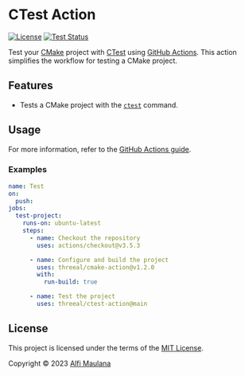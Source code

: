 # CTest Action

[![License](https://img.shields.io/github/license/threeal/ctest-action)](./LICENSE)
[![Test Status](https://img.shields.io/github/actions/workflow/status/threeal/ctest-action/test.yml?label=test&branch=main)](https://github.com/threeal/ctest-action/actions/workflows/test.yml)

Test your [CMake](https://cmake.org/) project with [CTest](https://cmake.org/cmake/help/book/mastering-cmake/chapter/Testing%20With%20CMake%20and%20CTest.html) using [GitHub Actions](https://github.com/features/actions). This action simplifies the workflow for testing a CMake project.

## Features

- Tests a CMake project with the [`ctest`](https://cmake.org/cmake/help/latest/manual/ctest.1.html) command.

## Usage

For more information, refer to the [GitHub Actions guide](https://docs.github.com/en/actions/learn-github-actions/understanding-github-actions).

### Examples

```yaml
name: Test
on:
  push:
jobs:
  test-project:
    runs-on: ubuntu-latest
    steps:
      - name: Checkout the repository
        uses: actions/checkout@v3.5.3

      - name: Configure and build the project
        uses: threeal/cmake-action@v1.2.0
        with:
          run-build: true

      - name: Test the project
        uses: threeal/ctest-action@main
```

## License

This project is licensed under the terms of the [MIT License](./LICENSE).

Copyright © 2023 [Alfi Maulana](https://github.com/threeal/)
